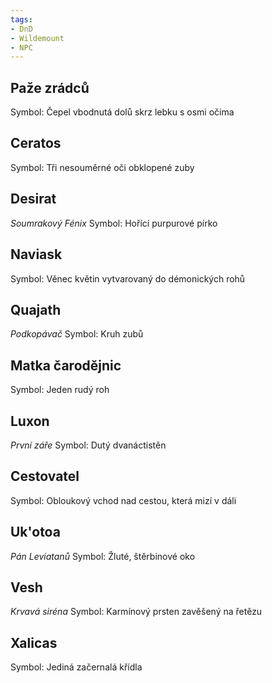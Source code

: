 ```yaml
---
tags:
- DnD
- Wildemount
- NPC
---
```


## Paže zrádců
Symbol: Čepel vbodnutá dolů skrz lebku s osmi očima
## Ceratos
Symbol: Tři nesouměrné oči obklopené zuby
## Desirat
*Soumrakový Fénix*
Symbol: Hořící purpurové pírko
## Naviask
Symbol: Věnec květin vytvarovaný do démonických rohů
## Quajath
*Podkopávač*
Symbol: Kruh zubů
## Matka čarodějnic
Symbol: Jeden rudý roh
## Luxon
*První záře*
Symbol: Dutý dvanáctistěn
## Cestovatel
Symbol: Obloukový vchod nad cestou, která mizí v dáli
## Uk'otoa
*Pán Leviatanů*
Symbol: Žluté, štěrbinové oko
## Vesh
*Krvavá siréna*
Symbol: Karmínový prsten zavěšený na řetězu
## Xalicas
Symbol: Jediná začernalá křídla
